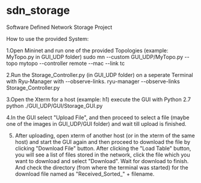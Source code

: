 # sdn_storage
Software Defined Network Storage Project

How to use the provided System:


1.Open Mininet and run one of the provided Topologies (example: MyTopo.py in GUI_UDP folder)
sudo mn --custom GUI_UDP/MyTopo.py --topo mytopo --controller remote --mac --link tc


2.Run the Storage_Controller.py (in GUI_UDP folder) on a seperate Terminal with Ryu-Manager with --observe-links.
ryu-manager --observe-links Storage_Controller.py


3.Open the Xterm for a host (example: h1) execute the GUI with Python 2.7
python ./GUI_UDP/GUI/Storage_GUI.py


4.In the GUI select "Upload File", and then proceed to select a file (maybe one of the images in GUI_UDP/GUI folder) and wait till upload is finished.


5. After uploading, open xterm of another host (or in the xterm of the same host) and start the GUI again and then proceed to download the file by clicking "Download File" button.
After clicking the "Load Table" button, you will see a list of files stored in the network, click the file which you want to download and select "Download". Wait for download to finish.
And check the directory (from where the terminal was started) for the download file named as "Received_Sorted_" + filename.
